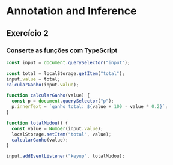 # Annotation and Inference

## Exercício 2

### Conserte as funções com TypeScript

```ts
const input = document.querySelector("input");

const total = localStorage.getItem("total");
input.value = total;
calcularGanho(input.value);

function calcularGanho(value) {
  const p = document.querySelector("p");
  p.innerText = `ganho total: ${value + 100 - value * 0.2}`;
}

function totalMudou() {
  const value = Number(input.value);
  localStorage.setItem("total", value);
  calcularGanho(value);
}

input.addEventListener("keyup", totalMudou);
```
